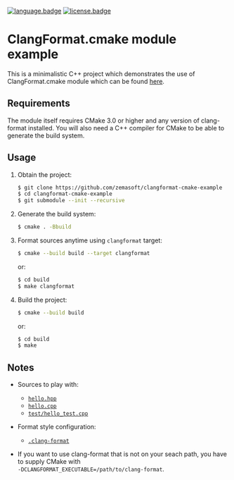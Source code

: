 [![language.badge]][language.url] [![license.badge]][license.url]

# ClangFormat.cmake module example

This is a minimalistic C++ project which demonstrates the use of
ClangFormat.cmake module which can be found
[here](https://github.com/zemasoft/clangformat-cmake).

## Requirements

The module itself requires CMake 3.0 or higher and any version of clang-format
installed. You will also need a C++ compiler for CMake to be able to generate
the build system.

## Usage

1) Obtain the project:

   ```bash
   $ git clone https://github.com/zemasoft/clangformat-cmake-example
   $ cd clangformat-cmake-example
   $ git submodule --init --recursive
   ```

2) Generate the build system:

   ```bash
   $ cmake . -Bbuild
   ```

3) Format sources anytime using `clangformat` target:

   ```bash
   $ cmake --build build --target clangformat
   ```

   or:

   ```bash
   $ cd build
   $ make clangformat
   ```

4) Build the project:

   ```bash
   $ cmake --build build
   ```

   or:

   ```bash
   $ cd build
   $ make
   ```

## Notes

* Sources to play with:
  * [`hello.hpp`](hello.hpp)
  * [`hello.cpp`](hello.cpp)
  * [`test/hello_test.cpp`](test/hello_test.cpp)

* Format style configuration:
  * [`.clang-format`](.clang-format)

* If you want to use clang-format that is not on your seach path, you have to
  supply CMake with<br/>`-DCLANGFORMAT_EXECUTABLE=/path/to/clang-format`.

[language.url]:   https://cmake.org/
[language.badge]: https://img.shields.io/badge/language-CMake-blue.svg

[license.url]:    http://www.boost.org/LICENSE_1_0.txt
[license.badge]:  https://img.shields.io/badge/license-Boost%201.0-blue.svg
